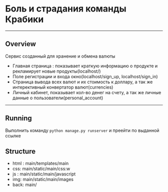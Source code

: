 # Боль и страдания команды Крабики
---
## Overview
Сервис созданный для хранение и обмена валюты
* Главная страница : показывает краткую информацию о продукте и рекламирует новые продукты(localhost/)
* Поле регистрации и входа окно(localhost/sign_up, localhost/sign_in)
* Страница вывода всех валют и их стоимость к доллару, а так же интерективный конвертатор валют(currencies)
* Личный кабинет, показывает кол-во денег на счету, а так же личные данные о пользователи(personal_account)
---
## Running
Выполнить команду ``python manage.py runserver`` и преейти по выданной ссылке
## Structure
* html : main/templates/main
* css: main/static/main/css:w
* js : main/static/main/javascript
* img: main/static/main/images
* back: main/

